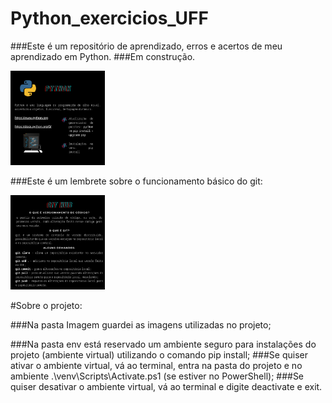 # Python_exercicios_UFF

###Este é um repositório de aprendizado, erros e acertos de meu aprendizado em Python.
###Em construção.

<img src="Imagem/PyEdu.png" width="30%">

###Este é um lembrete sobre o funcionamento básico do git:

<img src="Imagem/git_hub.png" width="30%">

#Sobre o projeto:

###Na pasta Imagem guardei as imagens utilizadas no projeto;

###Na pasta env está reservado um ambiente seguro para instalações do projeto (ambiente virtual) utilizando o comando pip install;
###Se quiser ativar o ambiente virtual, vá ao terminal, entra na pasta do projeto e no ambiente .\venv\Scripts\Activate.ps1 (se estiver no PowerShell);
###Se quiser desativar o ambiente virtual, vá ao terminal e digite deactivate e exit.
